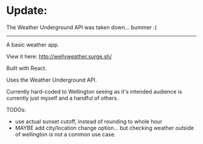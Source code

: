 # Update:

The  Weather Underground API was taken down... bummer :(

---------------------

A basic weather app.

View it here:
http://wellyweather.surge.sh/

Built with React.

Uses the Weather Underground API.

Currently hard-coded to Wellington seeing as it's intended audience is currently just myself and a handful of others.

TODOs:

* use actual sunset cutoff, instead of rounding to whole hour
* MAYBE add city/location change option... but checking weather outside of wellington is not a common use case.
